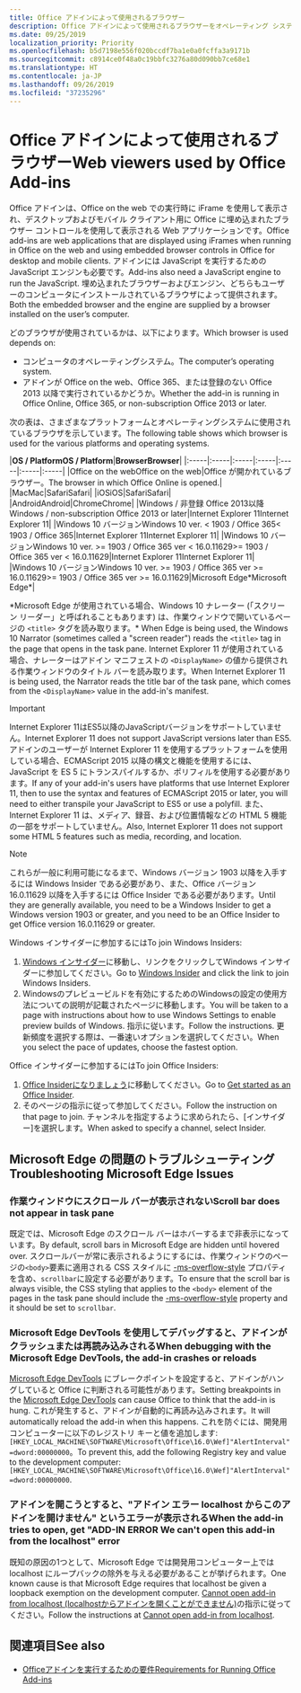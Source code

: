 ```yaml
---
title: Office アドインによって使用されるブラウザー
description: Office アドインによって使用されるブラウザーをオペレーティング システムおよび Office バージョンが決定する方法を指定します。
ms.date: 09/25/2019
localization_priority: Priority
ms.openlocfilehash: b5d7198e556f020bccdf7ba1e0a0fcffa3a9171b
ms.sourcegitcommit: c8914ce0f48a0c19bbfc3276a80d090bb7ce68e1
ms.translationtype: HT
ms.contentlocale: ja-JP
ms.lasthandoff: 09/26/2019
ms.locfileid: "37235296"
---
```

# <a name="browsers-used-by-office-add-ins"></a><span data-ttu-id="39293-103">Office アドインによって使用されるブラウザー</span><span class="sxs-lookup"><span data-stu-id="39293-103">Web viewers used by Office Add-ins</span></span>

<span data-ttu-id="39293-104">Office アドインは、Office on the web での実行時に iFrame を使用して表示され、デスクトップおよびモバイル クライアント用に Office に埋め込まれたブラウザー コントロールを使用して表示される Web アプリケーションです。</span><span class="sxs-lookup"><span data-stu-id="39293-104">Office add-ins are web applications that are displayed using iFrames when running in Office on the web and using embedded browser controls in Office for desktop and mobile clients.</span></span> <span data-ttu-id="39293-105">アドインには JavaScript を実行するための JavaScript エンジンも必要です。</span><span class="sxs-lookup"><span data-stu-id="39293-105">Add-ins also need a JavaScript engine to run the JavaScript.</span></span> <span data-ttu-id="39293-106">埋め込まれたブラウザーおよびエンジン、どちらもユーザーのコンピュータにインストールされているブラウザによって提供されます。</span><span class="sxs-lookup"><span data-stu-id="39293-106">Both the embedded browser and the engine are supplied by a browser installed on the user’s computer.</span></span>

<span data-ttu-id="39293-107">どのブラウザが使用されているかは、以下によります。</span><span class="sxs-lookup"><span data-stu-id="39293-107">Which browser is used depends on:</span></span>

- <span data-ttu-id="39293-108">コンピュータのオペレーティングシステム。</span><span class="sxs-lookup"><span data-stu-id="39293-108">The computer’s operating system.</span></span>
- <span data-ttu-id="39293-109">アドインが Office on the web、Office 365、または登録のない Office 2013 以降で実行されているかどうか。</span><span class="sxs-lookup"><span data-stu-id="39293-109">Whether the add-in is running in Office Online, Office 365, or non-subscription Office 2013 or later.</span></span>

<span data-ttu-id="39293-110">次の表は、さまざまなプラットフォームとオペレーティングシステムに使用されているブラウザを示しています。</span><span class="sxs-lookup"><span data-stu-id="39293-110">The following table shows which browser is used for the various platforms and operating systems.</span></span>

|<span data-ttu-id="39293-111">**OS / Platform**</span><span class="sxs-lookup"><span data-stu-id="39293-111">**OS / Platform**</span></span>|<span data-ttu-id="39293-112">**Browser**</span><span class="sxs-lookup"><span data-stu-id="39293-112">**Browser**</span></span>|
|:-----|:-----|:-----|:-----|:-----|:-----|:-----|
|<span data-ttu-id="39293-113">Office on the web</span><span class="sxs-lookup"><span data-stu-id="39293-113">Office on the web</span></span>|<span data-ttu-id="39293-114">Office が開かれているブラウザー。</span><span class="sxs-lookup"><span data-stu-id="39293-114">The browser in which Office Online is opened.</span></span>|
|<span data-ttu-id="39293-115">Mac</span><span class="sxs-lookup"><span data-stu-id="39293-115">Mac</span></span>|<span data-ttu-id="39293-116">Safari</span><span class="sxs-lookup"><span data-stu-id="39293-116">Safari</span></span>|
|<span data-ttu-id="39293-117">iOS</span><span class="sxs-lookup"><span data-stu-id="39293-117">iOS</span></span>|<span data-ttu-id="39293-118">Safari</span><span class="sxs-lookup"><span data-stu-id="39293-118">Safari</span></span>|
|<span data-ttu-id="39293-119">Android</span><span class="sxs-lookup"><span data-stu-id="39293-119">Android</span></span>|<span data-ttu-id="39293-120">Chrome</span><span class="sxs-lookup"><span data-stu-id="39293-120">Chrome</span></span>|
|<span data-ttu-id="39293-121">Windows / 非登録 Office 2013以降</span><span class="sxs-lookup"><span data-stu-id="39293-121">Windows / non-subscription Office 2013 or later</span></span>|<span data-ttu-id="39293-122">Internet Explorer 11</span><span class="sxs-lookup"><span data-stu-id="39293-122">Internet Explorer 11</span></span>|
|<span data-ttu-id="39293-123">Windows 10 バージョン</span><span class="sxs-lookup"><span data-stu-id="39293-123">Windows 10 ver.</span></span> <span data-ttu-id="39293-124">< 1903 / Office 365</span><span class="sxs-lookup"><span data-stu-id="39293-124">< 1903 / Office 365</span></span>|<span data-ttu-id="39293-125">Internet Explorer 11</span><span class="sxs-lookup"><span data-stu-id="39293-125">Internet Explorer 11</span></span>|
|<span data-ttu-id="39293-126">Windows 10 バージョン</span><span class="sxs-lookup"><span data-stu-id="39293-126">Windows 10 ver.</span></span> <span data-ttu-id="39293-127">>= 1903 / Office 365 ver < 16.0.11629</span><span class="sxs-lookup"><span data-stu-id="39293-127">>= 1903 / Office 365 ver < 16.0.11629</span></span>|<span data-ttu-id="39293-128">Internet Explorer 11</span><span class="sxs-lookup"><span data-stu-id="39293-128">Internet Explorer 11</span></span>|
|<span data-ttu-id="39293-129">Windows 10 バージョン</span><span class="sxs-lookup"><span data-stu-id="39293-129">Windows 10 ver.</span></span> <span data-ttu-id="39293-130">>= 1903 / Office 365 ver >= 16.0.11629</span><span class="sxs-lookup"><span data-stu-id="39293-130">>= 1903 / Office 365 ver >= 16.0.11629</span></span>|<span data-ttu-id="39293-131">Microsoft Edge\*</span><span class="sxs-lookup"><span data-stu-id="39293-131">Microsoft Edge\*</span></span>|

<span data-ttu-id="39293-132">\*Microsoft Edge が使用されている場合、Windows 10 ナレーター (「スクリーン リーダー」と呼ばれることもあります) は、作業ウィンドウで開いているページの `<title>` タグを読み取ります。</span><span class="sxs-lookup"><span data-stu-id="39293-132">\* When Edge is being used, the Windows 10 Narrator (sometimes called a "screen reader") reads the `<title>` tag in the page that opens in the task pane.</span></span> <span data-ttu-id="39293-133">Internet Explorer 11 が使用されている場合、ナレーターはアドイン マニフェストの `<DisplayName>` の値から提供される作業ウィンドウのタイトル バーを読み取ります。</span><span class="sxs-lookup"><span data-stu-id="39293-133">When Internet Explorer 11 is being used, the Narrator reads the title bar of the task pane, which comes from the `<DisplayName>` value in the add-in's manifest.</span></span>

> [!IMPORTANT]
> <span data-ttu-id="39293-134">Internet Explorer 11はES5以降のJavaScriptバージョンをサポートしていません。</span><span class="sxs-lookup"><span data-stu-id="39293-134">Internet Explorer 11 does not support JavaScript versions later than ES5.</span></span> <span data-ttu-id="39293-135">アドインのユーザーが Internet Explorer 11 を使用するプラットフォームを使用している場合、ECMAScript 2015 以降の構文と機能を使用するには、JavaScript を ES 5 にトランスパイルするか、ポリフィルを使用する必要があります。</span><span class="sxs-lookup"><span data-stu-id="39293-135">If any of your add-in's users have platforms that use Internet Explorer 11, then to use the syntax and features of ECMAScript 2015 or later, you will need to either transpile your JavaScript to ES5 or use a polyfill.</span></span> <span data-ttu-id="39293-136">また、Internet Explorer 11 は、メディア、録音、および位置情報などの HTML 5 機能の一部をサポートしていません。</span><span class="sxs-lookup"><span data-stu-id="39293-136">Also, Internet Explorer 11 does not support some HTML 5 features such as media, recording, and location.</span></span>

> [!NOTE]
> <span data-ttu-id="39293-137">これらが一般に利用可能になるまで、Windows バージョン 1903 以降を入手するには Windows Insider である必要があり、また、Office バージョン 16.0.11629 以降を入手するには Office Insider である必要があります。</span><span class="sxs-lookup"><span data-stu-id="39293-137">Until they are generally available, you need to be a Windows Insider to get a Windows version 1903 or greater, and you need to be an Office Insider to get Office version 16.0.11629 or greater.</span></span>
>
> <span data-ttu-id="39293-138">Windows インサイダーに参加するには</span><span class="sxs-lookup"><span data-stu-id="39293-138">To join Windows Insiders:</span></span>
> 
> 1. <span data-ttu-id="39293-139">[Windows インサイダー](https://insider.windows.com)に移動し、リンクをクリックしてWindows インサイダーに参加してください。</span><span class="sxs-lookup"><span data-stu-id="39293-139">Go to [Windows Insider](https://insider.windows.com) and click the link to join Windows Insiders.</span></span>
> 2. <span data-ttu-id="39293-140">Windowsのプレビュービルドを有効にするためのWindowsの設定の使用方法についての説明が記載されたページに移動します。</span><span class="sxs-lookup"><span data-stu-id="39293-140">You will be taken to a page with instructions about how to use Windows Settings to enable preview builds of Windows.</span></span> <span data-ttu-id="39293-141">指示に従います。</span><span class="sxs-lookup"><span data-stu-id="39293-141">Follow the instructions.</span></span> <span data-ttu-id="39293-142">更新頻度を選択する際は、一番速いオプションを選択してください。</span><span class="sxs-lookup"><span data-stu-id="39293-142">When you select the pace of updates, choose the fastest option.</span></span>
>
> <span data-ttu-id="39293-143">Office インサイダーに参加するには</span><span class="sxs-lookup"><span data-stu-id="39293-143">To join Office Insiders:</span></span>
> 
> 1. <span data-ttu-id="39293-144">[Office Insiderになりましょう](https://insider.office.com/join)に移動してください。</span><span class="sxs-lookup"><span data-stu-id="39293-144">Go to [Get started as an Office Insider](https://insider.office.com/join).</span></span>
> 2. <span data-ttu-id="39293-145">そのページの指示に従って参加してください。</span><span class="sxs-lookup"><span data-stu-id="39293-145">Follow the instruction on that page to join.</span></span> <span data-ttu-id="39293-146">チャンネルを指定するように求められたら、[インサイダー]を選択します。</span><span class="sxs-lookup"><span data-stu-id="39293-146">When asked to specify a channel, select Insider.</span></span>

## <a name="troubleshooting-microsoft-edge-issues"></a><span data-ttu-id="39293-147">Microsoft Edge の問題のトラブルシューティング</span><span class="sxs-lookup"><span data-stu-id="39293-147">Troubleshooting Microsoft Edge Issues</span></span>

### <a name="scroll-bar-does-not-appear-in-task-pane"></a><span data-ttu-id="39293-148">作業ウィンドウにスクロール バーが表示されない</span><span class="sxs-lookup"><span data-stu-id="39293-148">Scroll bar does not appear in task pane</span></span>

<span data-ttu-id="39293-149">既定では、Microsoft Edge のスクロール バーはホバーするまで非表示になっています。</span><span class="sxs-lookup"><span data-stu-id="39293-149">By default, scroll bars in Microsoft Edge are hidden until hovered over.</span></span> <span data-ttu-id="39293-150">スクロールバーが常に表示されるようにするには、作業ウィンドウのページの`<body>`要素に適用される CSS スタイルに [-ms-overflow-style](https://developer.mozilla.org/docs/Web/CSS/-ms-overflow-style) プロパティを含め、`scrollbar`に設定する必要があります。</span><span class="sxs-lookup"><span data-stu-id="39293-150">To ensure that the scroll bar is always visible, the CSS styling that applies to the `<body>` element of the pages in the task pane should include the [-ms-overflow-style](https://developer.mozilla.org/docs/Web/CSS/-ms-overflow-style) property and it should be set to `scrollbar`.</span></span> 

### <a name="when-debugging-with-the-microsoft-edge-devtools-the-add-in-crashes-or-reloads"></a><span data-ttu-id="39293-151">Microsoft Edge DevTools を使用してデバッグすると、アドインがクラッシュまたは再読み込みされる</span><span class="sxs-lookup"><span data-stu-id="39293-151">When debugging with the Microsoft Edge DevTools, the add-in crashes or reloads</span></span>

<span data-ttu-id="39293-152">[Microsoft Edge DevTools](https://www.microsoft.com/p/microsoft-edge-devtools-preview/9mzbfrmz0mnj?rtc=1&activetab=pivot%3Aoverviewtab) にブレークポイントを設定すると、アドインがハングしていると Office に判断される可能性があります。</span><span class="sxs-lookup"><span data-stu-id="39293-152">Setting breakpoints in the [Microsoft Edge DevTools](https://www.microsoft.com/p/microsoft-edge-devtools-preview/9mzbfrmz0mnj?rtc=1&activetab=pivot%3Aoverviewtab) can cause Office to think that the add-in is hung.</span></span> <span data-ttu-id="39293-153">これが発生すると、アドインが自動的に再読み込みされます。</span><span class="sxs-lookup"><span data-stu-id="39293-153">It will automatically reload the add-in when this happens.</span></span> <span data-ttu-id="39293-154">これを防ぐには、開発用コンピューターに以下のレジストリ キーと値を追加します: `[HKEY_LOCAL_MACHINE\SOFTWARE\Microsoft\Office\16.0\Wef]"AlertInterval"=dword:00000000`。</span><span class="sxs-lookup"><span data-stu-id="39293-154">To prevent this, add the following Registry key and value to the development computer: `[HKEY_LOCAL_MACHINE\SOFTWARE\Microsoft\Office\16.0\Wef]"AlertInterval"=dword:00000000`.</span></span>

### <a name="when-the-add-in-tries-to-open-get-add-in-error-we-cant-open-this-add-in-from-the-localhost-error"></a><span data-ttu-id="39293-155">アドインを開こうとすると、"アドイン エラー localhost からこのアドインを開けません" というエラーが表示される</span><span class="sxs-lookup"><span data-stu-id="39293-155">When the add-in tries to open, get "ADD-IN ERROR We can't open this add-in from the localhost" error</span></span>

<span data-ttu-id="39293-156">既知の原因の1つとして、Microsoft Edge では開発用コンピューター上では localhost にループバックの除外を与える必要があることが挙げられます。</span><span class="sxs-lookup"><span data-stu-id="39293-156">One known cause is that Microsoft Edge requires that localhost be given a loopback exemption on the development computer.</span></span> <span data-ttu-id="39293-157">[Cannot open add-in from localhost (localhostからアドインを開くことができません)](/office/troubleshoot/error-messages/cannot-open-add-in-from-localhost)の指示に従ってください。</span><span class="sxs-lookup"><span data-stu-id="39293-157">Follow the instructions at [Cannot open add-in from localhost](/office/troubleshoot/error-messages/cannot-open-add-in-from-localhost).</span></span>


## <a name="see-also"></a><span data-ttu-id="39293-158">関連項目</span><span class="sxs-lookup"><span data-stu-id="39293-158">See also</span></span>

- [<span data-ttu-id="39293-159">Officeアドインを実行するための要件</span><span class="sxs-lookup"><span data-stu-id="39293-159">Requirements for Running Office Add-ins</span></span>](requirements-for-running-office-add-ins.md)
